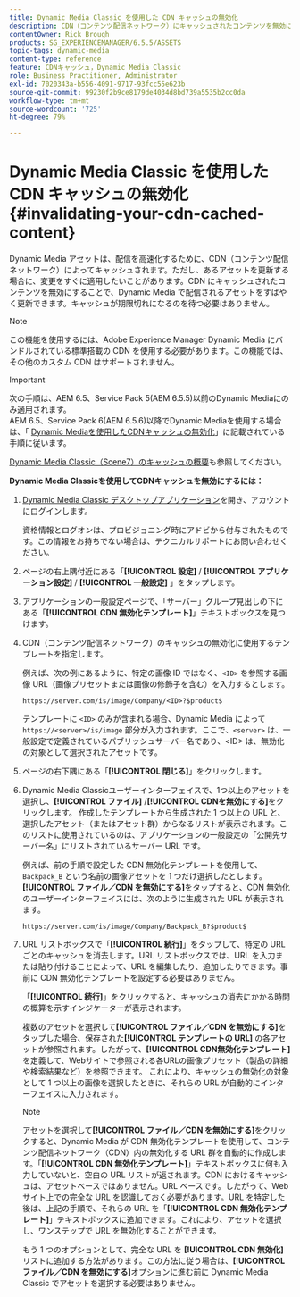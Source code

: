 ```yaml
---
title: Dynamic Media Classic を使用した CDN キャッシュの無効化
description: CDN（コンテンツ配信ネットワーク）にキャッシュされたコンテンツを無効にすると、Dynamic Media Classicで配信されるアセットをすばやく更新できます。キャッシュの期限が切れるのを待つ必要はありません。
contentOwner: Rick Brough
products: SG_EXPERIENCEMANAGER/6.5.5/ASSETS
topic-tags: dynamic-media
content-type: reference
feature: CDNキャッシュ，Dynamic Media Classic
role: Business Practitioner, Administrator
exl-id: 7020343a-b556-4091-9717-93fcc55e623b
source-git-commit: 99230f2b9ce8179de4034d8bd739a5535b2cc0da
workflow-type: tm+mt
source-wordcount: '725'
ht-degree: 79%

---
```


# Dynamic Media Classic を使用した CDN キャッシュの無効化 {#invalidating-your-cdn-cached-content}

Dynamic Media アセットは、配信を高速化するために、CDN（コンテンツ配信ネットワーク）によってキャッシュされます。ただし、あるアセットを更新する場合に、変更をすぐに適用したいことがあります。CDN にキャッシュされたコンテンツを無効にすることで、Dynamic Media で配信されるアセットをすばやく更新できます。キャッシュが期限切れになるのを待つ必要はありません。

>[!NOTE]
>
>この機能を使用するには、Adobe Experience Manager Dynamic Media にバンドルされている標準搭載の CDN を使用する必要があります。この機能では、その他のカスタム CDN はサポートされません。

>[!IMPORTANT]
>
>次の手順は、AEM 6.5、Service Pack 5(AEM 6.5.5)以前のDynamic Mediaにのみ適用されます。<br>AEM 6.5、Service Pack 6(AEM 6.5.6)以降でDynamic Mediaを使用する場合は、「  [Dynamic Mediaを使用したCDNキャッシュの無効化](/help/assets/invalidate-cdn-cache-dynamic-media.md)」に記載されている手順に従います。

[Dynamic Media Classic（Scene7）のキャッシュの概要](https://helpx.adobe.com/jp/experience-manager/scene7/kb/base/caching-questions/scene7-caching-overview.html)も参照してください。

**Dynamic Media Classicを使用してCDNキャッシュを無効にするには：**

1. [Dynamic Media Classic デスクトップアプリケーション](https://experienceleague.adobe.com/docs/dynamic-media-classic/using/intro/dynamic-media-classic-desktop-app.html?lang=en#system-requirements-dmc-app)を開き、アカウントにログインします。

   資格情報とログオンは、プロビジョニング時にアドビから付与されたものです。この情報をお持ちでない場合は、テクニカルサポートにお問い合わせください。

1. ページの右上隅付近にある「**[!UICONTROL 設定]** / **[!UICONTROL アプリケーション設定]** / **[!UICONTROL 一般設定]** 」をタップします。
1. アプリケーションの一般設定ページで、「サーバー」グループ見出しの下にある「**[!UICONTROL CDN 無効化テンプレート]**」テキストボックスを見つけます。

1. CDN（コンテンツ配信ネットワーク）のキャッシュの無効化に使用するテンプレートを指定します。

   例えば、次の例にあるように、特定の画像 ID ではなく、`<ID>` を参照する画像 URL（画像プリセットまたは画像の修飾子を含む）を入力するとします。

   `https://server.com/is/image/Company/<ID>?$product$`

   テンプレートに `<ID>` のみが含まれる場合、Dynamic Media によって `https://<server>/is/image` 部分が入力されます。ここで、`<server>` は、一般設定で定義されているパブリッシュサーバー名であり、&lt;ID> は、無効化の対象として選択されたアセットです。

1. ページの右下隅にある「**[!UICONTROL 閉じる]**」をクリックします。
1. Dynamic Media Classicユーザーインターフェイスで、1つ以上のアセットを選択し、**[!UICONTROL ファイル]** /**[!UICONTROL CDNを無効にする]**&#x200B;をクリックします。 作成したテンプレートから生成された 1 つ以上の URL と、選択したアセット（またはアセット群）からなるリストが表示されます。このリストに使用されているのは、アプリケーションの一般設定の「公開先サーバー名」にリストされているサーバー URL です。

   例えば、前の手順で設定した CDN 無効化テンプレートを使用して、`Backpack_B` という名前の画像アセットを 1 つだけ選択したとします。**[!UICONTROL ファイル／CDN を無効にする]**&#x200B;をタップすると、CDN 無効化のユーザーインターフェイスには、次のように生成された URL が表示されます。

   `https://server.com/is/image/Company/Backpack_B?$product$`

1. URL リストボックスで「**[!UICONTROL 続行]**」をタップして、特定の URL ごとのキャッシュを消去します。URL リストボックスでは、URL を入力または貼り付けることによって、URL を編集したり、追加したりできます。事前に CDN 無効化テンプレートを設定する必要はありません。

   「**[!UICONTROL 続行]**」をクリックすると、キャッシュの消去にかかる時間の概算を示すインジケーターが表示されます。

   複数のアセットを選択して&#x200B;**[!UICONTROL ファイル／CDN を無効にする]**&#x200B;をタップした場合、保存された&#x200B;**[!UICONTROL テンプレートの URL]** の各アセットが参照されます。したがって、**[!UICONTROL CDN無効化テンプレート]**&#x200B;を定義して、Webサイトで参照される各URLの画像プリセット（製品の詳細や検索結果など）を参照できます。 これにより、キャッシュの無効化の対象として 1 つ以上の画像を選択したときに、それらの URL が自動的にインターフェイスに入力されます。

   >[!NOTE]
   >
   >アセットを選択して&#x200B;**[!UICONTROL ファイル／CDN を無効にする]**&#x200B;をクリックすると、Dynamic Media が CDN 無効化テンプレートを使用して、コンテンツ配信ネットワーク（CDN）内の無効化する URL 群を自動的に作成します。「**[!UICONTROL CDN 無効化テンプレート]**」テキストボックスに何も入力していないと、空白の URL リストが返されます。CDN におけるキャッシュは、アセットベースではありません。URL ベースです。したがって、Web サイト上での完全な URL を認識しておく必要があります。URL を特定した後は、上記の手順で、それらの URL を「**[!UICONTROL CDN 無効化テンプレート]**」テキストボックスに追加できます。これにより、アセットを選択し、ワンステップで URL を無効化することができます。
   >
   >もう 1 つのオプションとして、完全な URL を **[!UICONTROL CDN 無効化]**&#x200B;リストに追加する方法があります。この方法に従う場合は、**[!UICONTROL ファイル／CDN を無効にする]**&#x200B;オプションに進む前に Dynamic Media Classic でアセットを選択する必要はありません。
